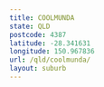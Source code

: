 ```yaml
---
title: COOLMUNDA
state: QLD
postcode: 4387
latitude: -28.341631
longitude: 150.967836
url: /qld/coolmunda/
layout: suburb
---
```

